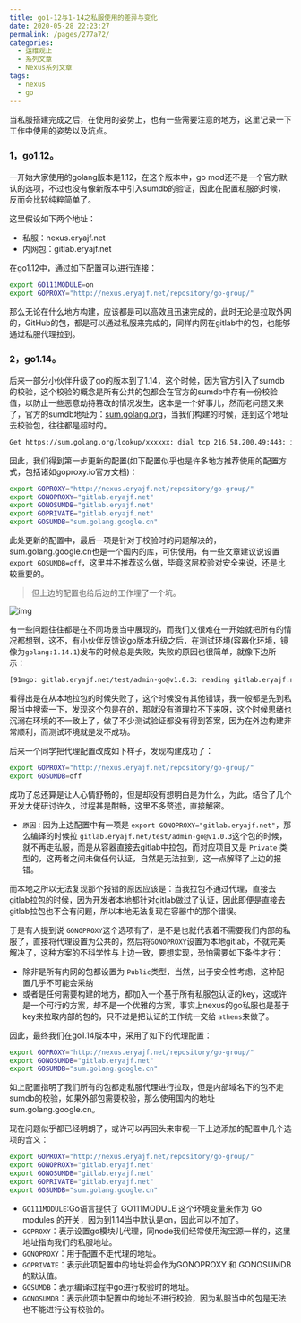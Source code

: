 ```yaml
---
title: go1-12与1-14之私服使用的差异与变化
date: 2020-05-28 22:23:27
permalink: /pages/277a72/
categories:
  - 运维观止
  - 系列文章
  - Nexus系列文章
tags:
  - nexus
  - go
---
```


当私服搭建完成之后，在使用的姿势上，也有一些需要注意的地方，这里记录一下工作中使用的姿势以及坑点。

### 1，go1.12。

一开始大家使用的golang版本是1.12，在这个版本中，go mod还不是一个官方默认的选项，不过也没有像新版本中引入sumdb的验证，因此在配置私服的时候，反而会比较纯粹简单了。

这里假设如下两个地址：

- 私服：nexus.eryajf.net
- 内网包：gitlab.eryajf.net

在go1.12中，通过如下配置可以进行连接：

```sh
export GO111MODULE=on
export GOPROXY="http://nexus.eryajf.net/repository/go-group/"
```

那么无论在什么地方构建，应该都是可以高效且迅速完成的，此时无论是拉取外网的，GitHub的包，都是可以通过私服来完成的，同样内网在gitlab中的包，也能够通过私服代理拉到。

### 2，go1.14。

后来一部分小伙伴升级了go的版本到了1.14，这个时候，因为官方引入了sumdb的校验，这个校验的概念是所有公共的包都会在官方的sumdb中存有一份校验值，以防止一些恶意劫持篡改的情况发生，这本是一个好事儿，然而老问题又来了，官方的sumdb地址为：[sum.golang.org](https://sum.golang.org/)，当我们构建的时候，连到这个地址去校验包，往往都是超时的。

```sh
Get https://sum.golang.org/lookup/xxxxxx: dial tcp 216.58.200.49:443: i/o timeout
```

因此，我们得到第一步更新的配置(如下配置似乎也是许多地方推荐使用的配置方式，包括诸如goproxy.io官方文档)：

```sh
export GOPROXY="http://nexus.eryajf.net/repository/go-group/"
export GONOPROXY="gitlab.eryajf.net"
export GONOSUMDB="gitlab.eryajf.net"
export GOPRIVATE="gitlab.eryajf.net"
export GOSUMDB="sum.golang.google.cn"
```

此处更新的配置中，最后一项是针对于校验时的问题解决的，sum.golang.google.cn也是一个国内的库，可供使用，有一些文章建议说设置 `export GOSUMDB=off`，这里并不推荐这么做，毕竟这层校验对安全来说，还是比较重要的。

> 但上边的配置也给后边的工作埋了一个坑。

![img](https://tva3.sinaimg.cn/large/71cfeb93ly1gf8j98nwr1j20no0zkq7u.jpg)

有一些问题往往都是在不同场景当中展现的，而我们又很难在一开始就把所有的情况都想到，这不，有小伙伴反馈说go版本升级之后，在测试环境(容器化环境，镜像为`golang:1.14.1`)发布的时候总是失败，失败的原因也很简单，就像下边所示：

```sh
[91mgo: gitlab.eryajf.net/test/admin-go@v1.0.3: reading gitlab.eryajf.net/test/admin-go/go.mod at revision v1.0.3: unknown revision v1.0.3
```

看得出是在从本地拉包的时候失败了，这个时候没有其他错误，我一般都是先到私服当中搜索一下，发现这个包是在的，那就没有道理拉不下来呀，这个时候思绪也沉溺在环境的不一致上了，做了不少测试验证都没有得到答案，因为在外边构建非常顺利，而测试环境就是发不成功。

后来一个同学把代理配置改成如下样子，发现构建成功了：

```sh
export GOPROXY="http://nexus.eryajf.net/repository/go-group/"
export GOSUMDB=off
```

成功了总还算是让人心情舒畅的，但是却没有想明白是为什么，为此，结合了几个开发大佬研讨许久，过程甚是酣畅，这里不多赘述，直接解密。

- `原因：`因为上边配置中有一项是 `export GONOPROXY="gitlab.eryajf.net"`，那么编译的时候拉 `gitlab.eryajf.net/test/admin-go@v1.0.3`这个包的时候，就不再走私服，而是从容器直接去gitlab中拉包，而对应项目又是 `Private` 类型的，这两者之间未做任何认证，自然是无法拉到，这一点解释了上边的报错。

而本地之所以无法复现那个报错的原因应该是：当我拉包不通过代理，直接去gitlab拉包的时候，因为开发者本地都针对gitlab做过了认证，因此即便是直接去gitlab拉包也不会有问题，所以本地无法复现在容器中的那个错误。

于是有人提到说 `GONOPROXY`这个选项有了，是不是也就代表着不需要我们内部的私服了，直接将代理设置为公共的，然后将`GONOPROXY`设置为本地gitlab，不就完美解决了，这种方案的不科学性与上边一致，要想实现，恐怕需要如下条件才行：

- 除非是所有内网的包都设置为 `Public`类型，当然，出于安全性考虑，这种配置几乎不可能会采纳
- 或者是任何需要构建的地方，都加入一个基于所有私服包认证的key，这或许是一个可行的方案，却不是一个优雅的方案，事实上nexus的go私服也是基于key来拉取内部的包的，只不过是把认证的工作统一交给 `athens`来做了。

因此，最终我们在go1.14版本中，采用了如下的代理配置：

```sh
export GOPROXY="http://nexus.eryajf.net/repository/go-group/"
export GONOSUMDB="gitlab.eryajf.net"
export GOSUMDB="sum.golang.google.cn"
```

如上配置指明了我们所有的包都走私服代理进行拉取，但是内部域名下的包不走sumdb的校验，如果外部包需要校验，那么使用国内的地址 sum.golang.google.cn。

现在问题似乎都已经明朗了，或许可以再回头来审视一下上边添加的配置中几个选项的含义：

```sh
export GOPROXY="http://nexus.eryajf.net/repository/go-group/"
export GONOPROXY="gitlab.eryajf.net"
export GONOSUMDB="gitlab.eryajf.net"
export GOPRIVATE="gitlab.eryajf.net"
export GOSUMDB="sum.golang.google.cn"
```

- `GO111MODULE`:Go语言提供了 GO111MODULE 这个环境变量来作为 Go modules 的开关，因为到1.14当中默认是on，因此可以不加了。
- `GOPROXY`：表示设置go模块儿代理，同node我们经常使用淘宝源一样的，这里地址指向我们的私服地址。
- `GONOPROXY`：用于配置不走代理的地址。
- `GOPRIVATE`：表示此项配置中的地址将会作为GONOPROXY 和 GONOSUMDB 的默认值。
- `GOSUMDB`：表示编译过程中go进行校验时的地址。
- `GONOSUMDB`：表示此项中配置中的地址不进行校验，因为私服当中的包是无法也不能进行公有校验的。
